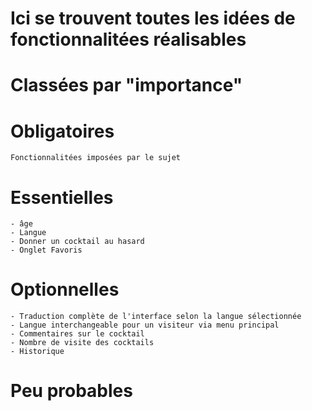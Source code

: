 # Ici se trouvent toutes les idées de fonctionnalitées réalisables
# Classées par "importance"

# Obligatoires
    Fonctionnalitées imposées par le sujet

# Essentielles
    - âge
    - Langue
    - Donner un cocktail au hasard
    - Onglet Favoris


# Optionnelles
    - Traduction complète de l'interface selon la langue sélectionnée
    - Langue interchangeable pour un visiteur via menu principal
    - Commentaires sur le cocktail
    - Nombre de visite des cocktails
    - Historique


# Peu probables
